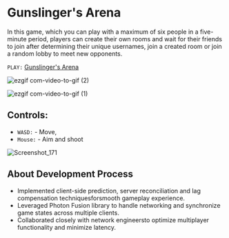 # Gunslinger's Arena
In this game, which you can play with a maximum of six people in a five-minute period, players can create their own rooms and wait for their friends to join after determining their unique usernames, join a created room or join a random lobby to meet new opponents.

`PLAY:` [Gunslinger's Arena](https://atakandll.itch.io/gunslingers-arena)


 
![ezgif com-video-to-gif (2)](https://github.com/atakandll/Gunslingers-Arena/assets/130579265/a3a2c295-1e72-4c4e-8cf2-da42d365e287)



![ezgif com-video-to-gif (1)](https://github.com/atakandll/Gunslingers-Arena/assets/130579265/2d073c51-69da-450b-b648-e4f472b320d1)




## Controls:
-  `WASD:` - Move, 
 - `Mouse:` - Aim and shoot
 
 ![Screenshot_171](https://github.com/atakandll/Gunslingers-Arena/assets/130579265/baecd7bd-7a12-453e-bb9f-24b1b8a75602)

## About Development Process
- Implemented client-side prediction, server reconciliation and lag compensation techniquesforsmooth gameplay
experience.
- Leveraged Photon Fusion library to handle networking and synchronize game states across multiple clients.
- Collaborated closely with network engineersto optimize multiplayer functionality and minimize latency.





